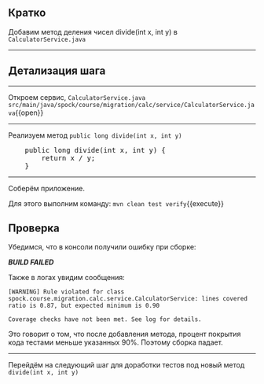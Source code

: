 ## Кратко
Добавим метод деления чисел divide(int x, int y) в `CalculatorService.java`
____
## Детализация шага
____
Откроем сервис, `CalculatorService.java`
    `src/main/java/spock/course/migration/calc/service/CalculatorService.java`{{open}}
____
Реализуем метод `public long divide(int x, int y)`

<pre class="file" data-filename="./src/main/java/spock/course/migration/calc/service/CalculatorService.java" data-target="insert" data-marker="    //------------->">
    public long divide(int x, int y) {
        return x / y;
    }
</pre>

----
Соберём приложение.

Для этого выполним команду:
`mvn clean test verify`{{execute}}

## Проверка

Убедимся, что в консоли получили ошибку при сборке:

**_BUILD FAILED_**

Также в логах увидим сообщения:
```
[WARNING] Rule violated for class spock.course.migration.calc.service.CalculatorService: lines covered ratio is 0.87, but expected minimum is 0.90

Coverage checks have not been met. See log for details.
```

Это говорит о том, что после добавления метода, процент покрытия кода тестами меньше указанных 90%. Поэтому сборка падает.

----
Перейдём на следующий шаг для доработки тестов под новый метод `divide(int x, int y)`
